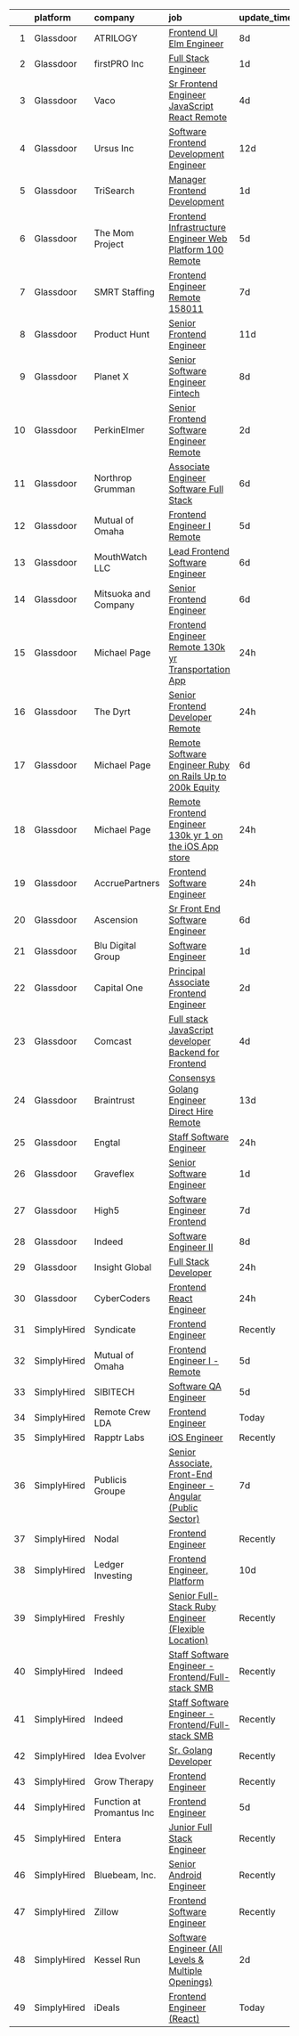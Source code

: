 

|    | platform    | company                   | job                                                                                                                                                                                                                                                                                                                                                                                                                                                                                                                                                                                                                                                                                                                                                                                                                                                                                                                                                                                                                                                                                                                                                                                                                                                                                                                                                                                                                                                                                                                                                                                                                       | update_time   | location                   |
|---:|:------------|:--------------------------|:--------------------------------------------------------------------------------------------------------------------------------------------------------------------------------------------------------------------------------------------------------------------------------------------------------------------------------------------------------------------------------------------------------------------------------------------------------------------------------------------------------------------------------------------------------------------------------------------------------------------------------------------------------------------------------------------------------------------------------------------------------------------------------------------------------------------------------------------------------------------------------------------------------------------------------------------------------------------------------------------------------------------------------------------------------------------------------------------------------------------------------------------------------------------------------------------------------------------------------------------------------------------------------------------------------------------------------------------------------------------------------------------------------------------------------------------------------------------------------------------------------------------------------------------------------------------------------------------------------------------------|:--------------|:---------------------------|
|  1 | Glassdoor   | ATRILOGY                  | [Frontend   UI Elm Engineer](https://www.glassdoor.com/partner/jobListing.htm?pos=122&ao=1110586&s=58&guid=00000181ae41d5de8e1797c7e9a37d0e&src=GD_JOB_AD&t=SR&vt=w&ea=1&cs=1_991c86be&cb=1656485959506&jobListingId=1007951974151&cpc=B076152010A3B66C&jrtk=3-0-1g6n43lg5kf2b801-1g6n43lgijorg800-68a92fa90fcbb848--6NYlbfkN0Coaqwr41TC2LgejnR7Utnytr6GYvK_E0y3WIq7ZdLRae9o-QpJIESlqP3qGLJFeU5dqe6N4gMCbDR-n3pXvhT98Mgxod8UQAAqLWEQreMdixZW2B1RD6nfE-sLKercspbsywCsncoq0A22johr5wHrPfrvYirmkD7Z-IhZUBpg9n0XvkQQuqYKp6cIBLnCcSwBZoZ2tfb6wd_5GBr25F8QVJEQmPFkWU9nNr0d2dxQEyzKB6HzDCNARJk-EhahXlMj4Fc1WQajMqpV4WvuzVQb1Lig3ikFZpdssvoFOI0Qgz0cHDGcLisFaduCbjvYe6JGYgCCjjy-LWMA8J-g-VU0k-7u7EqZvXi3PD5gm81n6O7nx99IO2PP-DtzXVmOKZhCmz5neuZUt5ZyH-m-YzX6o6t5Xn_Igr-1snwJClDEx2-U1q6CzzLIutJ_aJbjs8K7c5Dvpj5GyXZY213Q15Dfdu_5lIte7n8Hxh-Y9kY43NODyVz7PGRG2gI4m4m5fz_J55eTF0ZCMw%3D%3D)                                                                                                                                                                                                                                                                                                                                                                                                                                                                                                                                                                                                                                                                                                                                         | 8d            | Remote                     |
|  2 | Glassdoor   | firstPRO Inc              | [Full Stack Engineer](https://www.glassdoor.com/partner/jobListing.htm?pos=125&ao=1110586&s=58&guid=00000181ae41d5de8e1797c7e9a37d0e&src=GD_JOB_AD&t=SR&vt=w&ea=1&cs=1_c6627261&cb=1656485959506&jobListingId=1007966452669&cpc=AC285F3A3ECA6BB0&jrtk=3-0-1g6n43lg5kf2b801-1g6n43lgijorg800-9216ad7ddc0e350e--6NYlbfkN0CUiNPx3JJMftrniD84mdXKaxJ3iSjJgJAqzFniN-7X5qfIIbgtbL2t4OMTou7BWJepyl2rW3o91YEZ1e4-HJ_8_TXqgCcRl8qYxxai36fIcnKmE-ReLttf7j4GrighEUoq7wutPf0KZid3dT-ES5zNO7axG8VAjNMewXgDWJl48ogmVH3Oie4YKqIfvZMRQPQ9thkCgePRSQ0lG7qfLHzg67NG0f7cjSri0AH7VsWeuVaVYHLzjmZMPZ7KbLa4NXDAJ-mHvPs17R6to95YIVfGJB40dNwUm6PPSBQpTd9cbA4hTAUlJ2Ukue6tHFFR64aXSqIniIXdoqO28iILG8tYSixMkNlnIQAn34Ek3RydDpy76C2aSZzDY27oG3kYq1CCiz1sq42cMw1v3eTBh9gt1szg4zk_k52q2clygSlFY4JIt67F3L8-zONyxcJxTLgcWp6DvFwnVaWASnMjTnEBVI3pdp0M9Mxc7VENBP-RvcmHTQnPhzC1GBClQg63N7A%3D)                                                                                                                                                                                                                                                                                                                                                                                                                                                                                                                                                                                                                                                                                                                                                              | 1d            | Remote                     |
|  3 | Glassdoor   | Vaco                      | [Sr Frontend Engineer  JavaScript React    Remote](https://www.glassdoor.com/partner/jobListing.htm?pos=128&ao=1110586&s=58&guid=00000181ae41d5de8e1797c7e9a37d0e&src=GD_JOB_AD&t=SR&vt=w&ea=1&cs=1_8059b55e&cb=1656485959506&jobListingId=1007962105379&cpc=334ABAF5D42DC775&jrtk=3-0-1g6n43lg5kf2b801-1g6n43lgijorg800-208e73efd29196e3--6NYlbfkN0D_sybMACCpf9B-677oK5j6rPldVB6BlrVvFjO_o-GJZbzuF-qh4PxErFUqfUsv_6urhIfmWsa-6WkAeITFE3SvC59-_XxnuMBs7dHroHBebKolksTcxkK6eQkrWT0BtHndz3wQ7M38MVbHyNH82ozVADe6fDPfEa7HxtgiYbB_0g7G2cSltwOZq7hEcQ_XYgAeqIPMQrkce1RoKT_xp12iRzQr3hiSCiuwdq2EM4EdimBZFnlvLgNtgr30EIVLhFX3VTL7kX8hldhMQyHNYjc1raPyHt_GaxPEMLZhgIMGPQxOVteYY0ISJgCH9ExApGbLeY3yiddTMtR_wFd65w4RzF2rQC0MXZH1urCDhX6YDqaHpGCcjU57dJS0C0w-HxndxjsOwy690x9xWKCiher6gObNP9lvmbr4y23oB8-Q4VCBlVmvt6PdtmZ-Ne1GiXRlfA0FmaIkH4LDfIT704HAUcNMWdbKRwLtDgOCwChCIuGdOLyle4N51bNjJYvSBvNFnCKYSk_A-3ye0DGTS4DqCVj36ANMldsoDeeW-CCPwA%3D%3D)                                                                                                                                                                                                                                                                                                                                                                                                                                                                                                                                                                                                                                                                                   | 4d            | Remote                     |
|  4 | Glassdoor   | Ursus  Inc                | [Software Frontend Development Engineer](https://www.glassdoor.com/partner/jobListing.htm?pos=121&ao=1110586&s=58&guid=00000181ae41d5de8e1797c7e9a37d0e&src=GD_JOB_AD&t=SR&vt=w&ea=1&cs=1_e30ca6dd&cb=1656485959505&jobListingId=1007944943021&cpc=47CFDC01B3F81FAC&jrtk=3-0-1g6n43lg5kf2b801-1g6n43lgijorg800-8d8991a16920fe1d--6NYlbfkN0CT8vBT9H5mqECx2dfLV_FONLPDKpIRssxVwtj05Tmm4rA5I0VNOPdM1oYsK66ov5qsm8ofzWqWD6mg6fXdo7hhHYt9nFT1WegE2-d7qQ2eRxLMcEy3IygldCFdbVCTl0EtFf3t6ea2uPPDT2BtzrVDa_45D8NZ03Zq-LzNbRWrFKBbuxFPDm54tdvVgVDTfTKVVpbmXWP2qD4H6a8l6wak7LddOv7VoP8PCUTD2bLhR_2TGBqHNzqvrttJKiufLdVYPOItH1XasfG3oR-qW_jIvqXfCz4ceazMesZUq0R45xmYyPkj5Hha83iuUYLsGVPWVSgzChLXuhdq6m4TdEsUiZ5OjBaWxKkI6qzmXjoAhkFu82CDseGiRZuPxcu2UV1II_4XFzhxySC5ccQTiLFhkYi8qHxDZAFicJwwXPHyTI7hvTlmhOfcUEmnSfZQFX-HuHVOQwUUmWBZOKADCgyATMvKkn1ODiOQmgHm5V-TRlwAi_3RxaWzt3klDfQyeAo4W-jSdo34KZ6kQzSpwQ59gc_2B5ncRycQ0Y99J9Izythl7GuNuDzR0qoXNEmV9wMBzAT5Uvu5Y76r2G6fd-ajpGvtAIG2KZBWGSfY64T0VAA0slhVCsCtIHGlVJihp2VY8F50Oo32zfAXSzi6tzT1OpIHo42HiLmaVxQBhstgZmi_B9o1zTCVCkLiqqzKus26sBqBg-QO2xI158Sovno-ucGM8g227rrdpFq0YRRj1NRcwxsWwrvbb7UnINRDioqXOjMsWsfyRec1zJ9L36-ph4cU5wFWXDgarS8ONpw7jpIfRzKfrCYP68ts5WvZIHWNNlQq4C7NJ0limzuKFerxqETkFX8AmFw3zWIf6T2--7wkeKIrVOqkaOg2xdadCBlulZtIXFWvOnlvUHjwHPvMl7zLKWYED7SnqkQNEOnB0g8ObwwYcjmtzxClB93xMRfdKp9i92Zq2lvUMoTz6HA91TvYhASekoHst1iPnp_TxuULDBR2VX5y)                                                                                                                                                                                                                         | 12d           | Seattle, WA                |
|  5 | Glassdoor   | TriSearch                 | [Manager  Frontend Development](https://www.glassdoor.com/partner/jobListing.htm?pos=126&ao=1110586&s=58&guid=00000181ae41d5de8e1797c7e9a37d0e&src=GD_JOB_AD&t=SR&vt=w&ea=1&cs=1_449bc378&cb=1656485959506&jobListingId=1007966069366&cpc=3DB599BF2F4828F0&jrtk=3-0-1g6n43lg5kf2b801-1g6n43lgijorg800-aee24ef32bcd46ca--6NYlbfkN0DJ41dufiW9-_d3VmOZHcpuez4e0Bu4X9T9KlT8_BkKDTCpIQbqk84Vut8YIlTyJcPPBG1Hdm23vv171huMeLleaVXbBDarg-HHqWVhErrGhAX-fdcXQpWZ6ijBrzv1OjVxANdFXllUS4V5_6tYkY-Pnmmw6_5wJ7di0QANM7hy5lZ7kS-OeOglHS67ghuPeKw0KuN6bfO8XtpZXLmILkylLLvDQErAnPnxhkbz0Ar_YP9XOMb_8RCWbzLR2YSVHYo3ZG-HUyE_ahN9mOlrgLIboa8mbrq2EnYXnxTWYiEAJ_kJcKYIPXssDZeGBMHSfeSifVjtZFXacAPQAmEZaNSR8AyNFYZCKZdayBI1uXxX6HlX1oTkjv2QA_VZwC54M3ohctjd2Ijjo0lLgp27LILtblV4EQUFLI5n0WD_Od6zg8zUloeu65oT3dIl4LW6358Pl7t53Aqhq9ycYTSX9ifBXkSDK0uYX12Y_TU0VbbpJCrlPFORsLOUEA7GJRDTNtOONSjtjmFtnQ%3D%3D)                                                                                                                                                                                                                                                                                                                                                                                                                                                                                                                                                                                                                                                                                                                                      | 1d            | Boston, MA                 |
|  6 | Glassdoor   | The Mom Project           | [Frontend Infrastructure Engineer  Web Platform  100  Remote ](https://www.glassdoor.com/partner/jobListing.htm?pos=112&ao=1110586&s=58&guid=00000181ae41d5de8e1797c7e9a37d0e&src=GD_JOB_AD&t=SR&vt=w&cs=1_b7bc57f4&cb=1656485959504&jobListingId=1007960551232&cpc=F17331D9BECC482A&jrtk=3-0-1g6n43lg5kf2b801-1g6n43lgijorg800-8b6cd9f3fdcd4673--6NYlbfkN0BDp_epf89aHDQhKpPegNJQ_ldQpEFZQsM9OcONMGxWx6pU56EKHF58QjVdAUvn2gXYKO4z_26SU89mHjci_GDptnJftDDPcxP0KxPscXU_iJibb62k-e_C3qR3RrmGQfpENVf3k1cehNsQ5_FH7xqIjMtBDL8gXo6Q733l_qCP9oQWR6Oy0psELGpZjphkp0fIvYKHfDyQWkn_b0vgHMuWpgWdJ1-EZU32F5K8dSwKPnBua8ZEDQNRCKKcKYUuqPLbnvK_MKG72HbA4k1cGQv59Rve8PwCYEfaKy1jbnryNnrniivCRM1YgrSFvXK4NAxhXKh8uEXzPiCFyGfhyjEMAFRf-pQ45oMrBIHQJCe-5Z6GW3z5V0qxE_F2tdo2wHrntnTWolMGwqFnKpZvemTXhOqM1L39kcPaz2P1S1I4PMssTM30XPQ7jzy2Lie45YrrH7h6J0OUtf2ZTCY8BSK72sRoN_8yFjxZP6-anDkbdEM_8InOpuDe7f33bSleWMrEqhpMRpWgSXy8MJnQuSw4QR6fPceaMoExClLfR0yvsyJVxfPw70i_szuiOumMADMrRMBmomhgkg%3D%3D)                                                                                                                                                                                                                                                                                                                                                                                                                                                                                                                                                                                                                                            | 5d            | Remote                     |
|  7 | Glassdoor   | SMRT Staffing             | [Frontend Engineer  Remote   158011](https://www.glassdoor.com/partner/jobListing.htm?pos=105&ao=1110586&s=58&guid=00000181ae41d5de8e1797c7e9a37d0e&src=GD_JOB_AD&t=SR&vt=w&ea=1&cs=1_e067c6bf&cb=1656485959503&jobListingId=1007955271154&cpc=FD1C1DA32C38CFA7&jrtk=3-0-1g6n43lg5kf2b801-1g6n43lgijorg800-108d833c51046b8a--6NYlbfkN0B1iZffVNwR6yblgx4UGLPVYtj6CoeVi8wBybtNKgrFUOUXRgJbsWR06Qg0ALePDRbHJLWlQmYXsFyQqWuiDwZ6TabC5c7hvZOHYvvPMIc6sgcRC71RL1rFhfXgXleD67TENPdnVQJP9HD3pZdQ2jCyWoQd7YgqMi46X19hqownWDuuwwDXAD4aHevIup5vPgsedNey3qXmRItLvitPbVhcd2Bv71xNWhFmmIbW1yejIoX0YYOtT6MDxQCS8IKFyNpuySgRgJLAljGtjPRsjXTk6OjcOsJrogaD_Abhs273XGCWhkve4c-QsyK-Klpf4MfzJdqFgpCLwASrW3LIaTLj1PxZG299XjNcWbgwEjlNVzkjTn-FczAgy-tJ-HU7l48JDEv4RU-zdrRsCw-ERt_Gz_m_yHSVnnF0QgJxfXPdQsCs4tMYGx1dle80zLCYfTkkuTPcHIP5eZkJNxCTFf0KGBXUcl1sAkeb6uhgqjQ8DAPjOyW-jbdIDnt6RWNoxLob8fgJ9VxpOeu156j954RjAwLysp4WRVUcPkn62fOm5Q%3D%3D)                                                                                                                                                                                                                                                                                                                                                                                                                                                                                                                                                                                                                                                                                                 | 7d            | New York, NY               |
|  8 | Glassdoor   | Product Hunt              | [Senior Frontend Engineer](https://www.glassdoor.com/partner/jobListing.htm?pos=104&ao=1110586&s=58&guid=00000181ae41d5de8e1797c7e9a37d0e&src=GD_JOB_AD&t=SR&vt=w&ea=1&cs=1_8cd1b49a&cb=1656485959503&jobListingId=1007947329605&cpc=F7A2269C793D5877&jrtk=3-0-1g6n43lg5kf2b801-1g6n43lgijorg800-8136aefaea2520ff--6NYlbfkN0A67EbyqQZ2m7633xFuWhEzGHB4JWu7JYf7ZqKJexKnqwkHDCuIAQHC5GSCUEEW_O4W2Fj5X8aAm8BG-tEN4OmxqKzmWsU_zySLMAdMbvosejPWFlvc6JqTjmQ6AZRYm94UsJX27MyE1lsV0TQZ3Wi9la2vWyIEFmqOAhpWC8JfuND9kKn-TRsQEZOJYO1ineP8Td1oHtwZgPcjcXdUw_N03l8Fmu8DJ5g6rbMnwSVQkawwt6YvPpxH2-7d7FhwnAcayTpFi2-JGlSwjBZgoVaQ__vHUlUQpDndbqkTpeofqB28QF3AtzvDGytGROMkm8AJWJJLXHz31H85dRohz7mY1Jt_jRX2WaT6eJfyS3x5AWXfr55hdTsesOwgynyVirZ9xM5qbOqau2C0haF3d2fYD6CaLU0XOXD62ZoIj49o9z3IePYzbS4bv60wZqbe1NI3AXs2KfMPTJ7rDFQcUbmZNkJdIngthsc-fVl8cP_FpcGHSKZULGZevcJt0GI6bTCFDFpyf0R9JQ%3D%3D)                                                                                                                                                                                                                                                                                                                                                                                                                                                                                                                                                                                                                                                                                                                                           | 11d           | Remote                     |
|  9 | Glassdoor   | Planet X                  | [Senior Software Engineer   Fintech](https://www.glassdoor.com/partner/jobListing.htm?pos=117&ao=1110586&s=58&guid=00000181ae41d5de8e1797c7e9a37d0e&src=GD_JOB_AD&t=SR&vt=w&ea=1&cs=1_5de27311&cb=1656485959505&jobListingId=1007951979225&cpc=75B6770C194DCF89&jrtk=3-0-1g6n43lg5kf2b801-1g6n43lgijorg800-1518bd21837a7246--6NYlbfkN0Ao1sXqsfl_eKMvAUCHN22fcucLWVoEbECIQPomdFbHy1gbBDDYDAB62vHm7MOkdRx2hpkgroYsYT9JjLUkt-Kh3PGvQ0O8mOW57KOCdSxn5ZbOQQb9qxuTiEzue2LXpcIN_Eup_c9lYPo1GK61ykiZ2FOQrWCjOgcE78HL11v8JZiFOyk4VZq5nj8N5xoqG692Li5kgUJYT5GJY4leQjKXzVqQ0sG1zSD0epWUMba3TWP-y1IY9Gj00jbTHzATscp6GW8D_nf9RUlj-Vq-LWo3nb9EMSafeAArZny7FnvPb8JacDKSQqCFiCoFYlPpefkCaYKKCYzzdYeCI6MBxM0gWhg2vz9OSOHA1vyd1se9CC5kOjeeO-4PibzWvlsLlcW1JagbjS2t3ou562iwkM38nUG2mn5kNBXfkbV6vOc3W5gGQltQ5-y6Igw-w8gXR8NgimHj3GMy1p-G4Jg50fBAAzQwfTMfkbIurn4of6xODPa-UBFn-TCoMqhzbpL-c4wLNKMXsA4TRQ%3D%3D)                                                                                                                                                                                                                                                                                                                                                                                                                                                                                                                                                                                                                                                                                                                                 | 8d            | Remote                     |
| 10 | Glassdoor   | PerkinElmer               | [Senior Frontend Software Engineer   Remote](https://www.glassdoor.com/partner/jobListing.htm?pos=110&ao=1110586&s=58&guid=00000181ae41d5de8e1797c7e9a37d0e&src=GD_JOB_AD&t=SR&vt=w&cs=1_1a6cea44&cb=1656485959503&jobListingId=1007964728905&cpc=1160948BCBA38B5B&jrtk=3-0-1g6n43lg5kf2b801-1g6n43lgijorg800-72efc227dddb7c32--6NYlbfkN0DBy0pnRDnMyJusyxqL8SoipgPg3SpcIPOke8p4f-rf65JLATO2hz8crNfgcTIudiFIy8zxovv_V9plw7n8oEvQ9YRqHOKAdhHr-Oe1NmuWYUFAbf8_2fLkiOgy-RcEvKDcPwGVhXNJsjxNjMS1Djq6X4CpGNbr-3ey8yuhzHhK_1XGz6YpBRwhtUG3DyQeBxge5YhKkDow4vo01omGUaeuK6L7jZqG8RVC6DRKt_B3N5Ku0g75V03wqphIGrCiGa19ZLDUB3_UjtZ6-domV2CyaPAWUEmEbAyUeHwtEnLBm-C_ggWz7QZ7ZXwEUUTdh-oxubHFaAhOg4L-5kX_WX5Cm8EKWBM6qu5qbs37gU7ATKQq38ijaSemhbQGnq3kzdoWuj8E_OIkSY2s6X22uC1cRUVvX3rDhoDVgOY10KrlZuXqnKuPaqmz)                                                                                                                                                                                                                                                                                                                                                                                                                                                                                                                                                                                                                                                                                                                                                                                                                          | 2d            | Waltham, MA                |
| 11 | Glassdoor   | Northrop Grumman          | [Associate Engineer Software   Full Stack](https://www.glassdoor.com/partner/jobListing.htm?pos=114&ao=1110586&s=58&guid=00000181ae41d5de8e1797c7e9a37d0e&src=GD_JOB_AD&t=SR&vt=w&cs=1_62e18f77&cb=1656485959504&jobListingId=1007957421903&cpc=6BF42D0955AE9A34&jrtk=3-0-1g6n43lg5kf2b801-1g6n43lgijorg800-08a2e71fc5cb292f--6NYlbfkN0DPf8Tf_oakpB62WadId2dzQiWExtALTi0lpCM--zHBL1trAzPQuAwgyDf_-NiZch3VA50T4nDcLEW5vDA-klkmgFpit_DsC0OkXyuB32voUWKB1YEgyKiladwu3kLB-UTt5zvN2t1BrecYfUTZvSAnZ1N84MCOQIDHB4gMbfZ3dxrjfWW7MoI8AnaiWdwpy2Lzh6H_rG38utgUHTQrbB57o7PuZ5_2tg_mMhmWgFD-BzLPyTtdEYDUqrrj2C_7iVOdvgPCeKSlcHhvHcEyFNlOef0duIu7cks3O7kTkh2NvQfaXCmMW3boVrCGhLNgO-s2DVnFCJE9hbZcQjSr-wiKazdK5A8hlh_xUPEANQ2-ewnfz_f6tgLIPCyS75nV2zx4McO1PMuSx8NtGyF8Zit2O15NBQqrddhP0qCCcXFZSTo8AKWvTe4CNhlSvtL-wryJ6QhCenLZUuNOtGAGHC1I27Gf5du2Qd_O2DJWalqMf90nUoUkJKYW05nidA0W1hE8i_vaRmNnL5CkK1VfVlpY6z1RnU1ZmsLN6-X9fmBlNu9jdcm_I3_9CceHG5RnPxOPUdEAsrHzYReuOwFeXxg_zRrH4GDrqpVR0Xys6G27QCTwBNT3KHt8bpp55LszGy6u7s6NLIOm7-inqjL6vdlprMVMa7M_ZBshYqU_vObkckgar_thh3KWesUGqnoAZIb_BWWS1k8cUTQavCGrv16TDAB3shXGDRxujaZ5rP1Ve5mT0IqFWsj0sQGgrwtkVLBkQC53LFRQ8AJTpeM00LmEGgxDZzNxjxiwhlaIgUh50hDl5uYD4QnJpM4zo0d8SJyULNz1cNOlF6NWQFkYYNJKclk88Kb_2ic%3D)                                                                                                                                                                                                                                                                                                                                                                              | 6d            | El Segundo, CA             |
| 12 | Glassdoor   | Mutual of Omaha           | [Frontend Engineer I   Remote](https://www.glassdoor.com/partner/jobListing.htm?pos=103&ao=1110586&s=58&guid=00000181ae41d5de8e1797c7e9a37d0e&src=GD_JOB_AD&t=SR&vt=w&cs=1_4a10e7aa&cb=1656485959502&jobListingId=1007959150612&cpc=1CBFC3E34E2A31FF&jrtk=3-0-1g6n43lg5kf2b801-1g6n43lgijorg800-e716b48e77e107a8--6NYlbfkN0AKY9t8q7VgAheoAs7efbXyhExMUVS6P88HBLabZoQOT6odWudF8K1nswEbB-u_gfhGuqF56yWDTsDBG_Z_IMaQRjIvkLyakpxvAvzaMee0uoI5-l-3iuJrhOAWaSqAlJDXWlGZENoEbVtRqtsgc6PTXvqNSELRq2ui7902kh2muRoFh3EioIczOYbjoOhXrZcQ1Rvh3elLN3MJ-yH4M3ge7Ko_yynvgKjb3LaogrbY5fP6GVkvX-KorvHcLKd3LRh514doxRjzJIMsT3r-dlw0M-E3shXtVxVpMsN6INyjELmTyZcIikXpR9_PgnvC8PXAeozqWxI07CI8yIYgX6GXFA9jan_uVQMrgDtHAQstvLZvHWhFqTJ_IvcWhBEUxym1fIlUDS9Emm-IIqmBUCTnUn2w91yAXP9m2K0VBTZaVtTqa3ANNOMmG1E-aNT_JyZafNJapzg5TY7Wq4Zn-mCks4yeblOcMgr3-tkChzbdm7muXb7fKsc6Rt5NHkPHr4rO3mhORlM7eDOetwVqgskT)                                                                                                                                                                                                                                                                                                                                                                                                                                                                                                                                                                                                                                                                                                                                        | 5d            | Remote                     |
| 13 | Glassdoor   | MouthWatch  LLC           | [Lead Frontend Software Engineer](https://www.glassdoor.com/partner/jobListing.htm?pos=106&ao=1110586&s=58&guid=00000181ae41d5de8e1797c7e9a37d0e&src=GD_JOB_AD&t=SR&vt=w&ea=1&cs=1_9a370907&cb=1656485959503&jobListingId=1007957362059&cpc=3164FDD6030E246B&jrtk=3-0-1g6n43lg5kf2b801-1g6n43lgijorg800-9101270fe208811a--6NYlbfkN0BNcr0NcvR89qCL_pN4cmjP4DjZaOdLg70nSZGs_2WqMRTIcslmlCrFerrwkulit-sf_dEr3xrDN7nfNG5mfuUrVO_tmFegrLB7eCUJDroXvWjlpYPpaA6f5O8CfJ5Ll5sZerWVjGmF_RKv9YtSzp_2pmHGJyhHFwWRolcCCqtGD4ZLgAeFVTHaW9yvN9GJgIIbdNG9PBeZo7bbqLz9p4NkVnoK41wYxiFAfxveWv-doBTQLAj5UV89NgOYvxLaZEQ8BpGP0zCBIp976eaVscd9wZmErNp4MKnaDQvVUVH4WCGVcHUA7liQCVoowB2BSGk4MwCTlSZwqlbkzVLlXUu52MIE2kNAfYA_t2yCEWjhkBft4rgAGPU2hnCk4T42ZblS2JKudNmiaHJ7WtSbYb7qBiCQHh0pMv6AZZkobVVageDIKExJEB3wW0KgSo2A8WkPf5HimIgcOrAoABBRv0dTZIuhWmIZ1sYO_wS6VbWunb3wGCnuvCoGFCVNW245Td84fGcIhASb0hKWXqSyyzSL)                                                                                                                                                                                                                                                                                                                                                                                                                                                                                                                                                                                                                                                                                                                                | 6d            | Remote                     |
| 14 | Glassdoor   | Mitsuoka and Company      | [Senior Frontend Engineer](https://www.glassdoor.com/partner/jobListing.htm?pos=123&ao=1110586&s=58&guid=00000181ae41d5de8e1797c7e9a37d0e&src=GD_JOB_AD&t=SR&vt=w&cs=1_0e8d64a6&cb=1656485959505&jobListingId=1007956049775&cpc=A0637F14311B9419&jrtk=3-0-1g6n43lg5kf2b801-1g6n43lgijorg800-5951bd911df30fd2--6NYlbfkN0BK28JEI1VthlK70bVWwysgGuArqWfH8TZEOmqG6HhFJtCwdUBMAdZTRaeXWZjslVVqzFzSINu9-6m1fZklDxOdgmsOlBL-wuizjN_vd_RMMM3XFA-LGDxl2eujASPLossrpp_uszhDgSNGvMwwntUH1p8RQkDYXnecIPG1DtkY7TrqXCiitnuWpxmXlnoF07VLLZx9Sc93xxBICKlRZLa--aSA7XnKE-dwQDLL147gqCaDwT6dfymQIqObfrTz_aLplFWkWtlPKfbdLUIbqOZnKCEr-3jR896vg34WvSsJkZ7aVgOW27M-x35xC7L0CW6eqBH3bi8O_3qoG_oUq-YLycgwxNbrSRXVSawgTReHBpmYFTheVLdN1e5I2VQK8RJXxNrgrYGK7ppsDosD5E_5iqahTXLwlKgyDXxEOUIyYHGPx0EY1mVng0G06D9Ew93YpfLPYe2Y4nU3gSLLkrMYayN2lGqOi5uKQyd0pg-GaemsjkVu1xaU)                                                                                                                                                                                                                                                                                                                                                                                                                                                                                                                                                                                                                                                                                                                                                                            | 6d            | Dallas, TX                 |
| 15 | Glassdoor   | Michael Page              | [Frontend Engineer   Remote    130k yr   Transportation App](https://www.glassdoor.com/partner/jobListing.htm?pos=116&ao=1110586&s=58&guid=00000181ae41d5de8e1797c7e9a37d0e&src=GD_JOB_AD&t=SR&vt=w&cs=1_dd19b920&cb=1656485959504&jobListingId=1007968284625&cpc=F41FEAB56D215062&jrtk=3-0-1g6n43lg5kf2b801-1g6n43lgijorg800-6249758122c94cf2--6NYlbfkN0BR3ykMnr3Vw97HK5IC0i9Uo32NXohanwqRY-CI8z69bl4xOa6Yve6w6NlWd53uNOdGe3AuXuHqjUk_nPeXu4fzrWt_DEc78RpPS_aOqc6xI36vOzvQPfL1HxUWlMqDcgoxfGQliSCkx_i4PIrEfcMKBGqfpyo1JYlyiJ2F8IeiZJopCFFEkEWI5RNKp6wftmx8fj_DngddryuV8CFdEn9P_gRdZPykzgbrsKE-6CoIZpNt0d1DOIudFIoTzwBsPr6nCOO8PaGHezInabWwWEXSqUVC5QRfiBFx7HrkVu3RLMACMyl8QwMrWIZA3n7TzugX6TvL9rj50_esO8JObZ_hLUK09eqP1xkdHzvJEcU-uY8d0u6vLs1rfXNvBlCgGmG9wP3WYmWxrfOTSH3Qm6E8lGlF6ijBO-gTPRef5Uh2AaEZ-KnQWSBllAbtsYq-mw7uR7QB0vBHHlLDhkrEql5p69LNyrfFgknHnztu9wGcyn_wKsfEh0HjAwd5aXwj1u_ALyiK2Fp3EvoJ8WCRdMLbgKu5wyiiGytTh01AdnP_XkBWFBlr0mgzZ7i9HYfquN2LS1txofBLsoEtFuCEhAt1iuK1uPJywe1jfpl3Ecy0g-pzvEM9yu9ff2UQM0lw-jjbR0xWIdQ_bYkZ66ZyOUR-40ryMhv2PlQdOO0gHxhgDnbZg809mF4ARiVtWZUNn0LqOLOl8ol9FaxN-3NxxbO6IdrP3mXlj23kbOmqN61RYltRy4IhDVBqGDoPqHD3UndICw6wk8NyohjDPhS28mNKfrOwZG1urhdj1-fvQlU4SXsnJiT1tWKVNp8sHj2PsC5PBziDhOcazrIkfbRHOXK7iYH9BhIcjihf2S6s3AUNVpyKkXo3QzmsiORPzqju9qz7KUJbJdJd5P56fCWIF-vapQGAQmWIwLxyIo-4YRiy0wLvFanG_JM0KhJ3e3DqfpfUGlZ7AowD4urX1kew6VPlkWF-uc52ufNW6_Wne0l4BIxsIyiUkbYc_eydW0kz6FNmyQBQXl8TMX_iwwcl9iB5-lyCh5RMSR9eAF7dQd7F7WE-AFFobckbk0SMnp6lOiTGsPJa9wI7oQ%3D%3D)                                                                                                              | 24h           | New York, NY               |
| 16 | Glassdoor   | The Dyrt                  | [Senior Frontend Developer  Remote ](https://www.glassdoor.com/partner/jobListing.htm?pos=107&ao=1110586&s=58&guid=00000181ae41d5de8e1797c7e9a37d0e&src=GD_JOB_AD&t=SR&vt=w&cs=1_7adbbd95&cb=1656485959503&jobListingId=1007969608293&cpc=280AB1FAEDD8D536&jrtk=3-0-1g6n43lg5kf2b801-1g6n43lgijorg800-a4ac072968c54714--6NYlbfkN0AFaGKiZr_kAHuZ3OrJZNHsT_4fdn-2K5hALt0VUNIML-p2-zq8gOZCfkX0Qz9EZdKZ2S6t1cH4bXOQMzjrwtJfwXKqHF9FNPx129k3-Nf-kHOeY8Dfrpw0UjKWfkWKP4ebHmT7cElbK6Hh-T7_XF1zHQ9SwOOUH09QHAahhz9dYnA1K6_9wyrhe27yfUubOFvmUAMXtvPG6F0bZJsAn5FzG2AURnPGffvBALHz_MapY5jX7I36-OhIKR1HPOp9TjOxvUsJXG-58XJ-tre35hI51koaSWNzR1b5je6-wko3W8DwGiVzn1nZ85P4uUkHjc43YSThkngvlhtWtAm-cXKY5nKFPlEnElj0-lIAWnxtatjc4-enZi7svER4PXSayqd3qErWXWzz77QKhtEbeuRNjHHii5zZyvi_DHBx3rqk0E-aDJ_RI3-JRsAjtZMv757WON-q7gAZ_Ax3SocnyT5Wd5OMSqSV_SFY9NoUg7gerrENR8IJNVsvNGDoYdKSIZAjREsSmlM7ZkGg0ESlHp2EgFwY6bHbgNQ%3D)                                                                                                                                                                                                                                                                                                                                                                                                                                                                                                                                                                                                                                                                                                                    | 24h           | Remote                     |
| 17 | Glassdoor   | Michael Page              | [Remote Software Engineer   Ruby on Rails   Up to  200k   Equity](https://www.glassdoor.com/partner/jobListing.htm?pos=130&ao=1110586&s=58&guid=00000181ae41d5de8e1797c7e9a37d0e&src=GD_JOB_AD&t=SR&vt=w&cs=1_9f0b0aeb&cb=1656485959506&jobListingId=1007956256446&cpc=F41FEAB56D215062&jrtk=3-0-1g6n43lg5kf2b801-1g6n43lgijorg800-77ec68ba2e860b3b--6NYlbfkN0BR3ykMnr3Vw97HK5IC0i9Uo32NXohanwqRY-CI8z69bl4xOa6Yve6w6NlWd53uNOdGRG_qSnOdiHdIerAIZ8lsS1LNPglFu6SHBrsNptQ06UU1-jluufoSCYto1qrkbfi-V8Yuz-5X-Xjnf19d0VR9AZmi_8rStIfBq_Q_MZMDGv6b9fhLlyqb93UDnUwl65GJRPmzn0862TrSWm-AVqZkS68sJq31LUVui7WDAiW8z7LVUuMJszNdjxzv1k9xNP3wE_PGKgqtHXPRC69bQMTAKCzv8YakkMwPkpPY6rq23C8xwYFj1yljRR_PuBrKTforpL2VqKeH5lr6LqfcikXrqSBC_0mnMFI2Fg-b-sdvz2FvZUo3-FTGSrvrBQtQQP6lEC4IcUK4m8hCrMMQYbJYefVCHAIBPDkm0IjY6C5sORCqDYxwovzTKWN6PApF2IQAOVsCV3q0wX7M9QxsbMU1QtX06VP3XuSxKTSm08sH_NPwD9bqq9u0sRCqIcORBA40dqVQ704qj1XzDKnJGzaUxTCB-eJX-JvX9YuoHeXzs2ZeOx-KkiZhF5JV3i3uhclqohuj7luVauqnnMtDsGrAyDqGo2DocseFioDk7BJzrNzwk0fwtnPVjXxbdUw6CJNxcYmKz3xWIwk2X4SA_ki1-Ygzz007f1wGOcSkkef7j2NmMwOqR-olsi7Mz7CDqVkTjNxlgYA7SuyeFBPJ0PQl2KkI_Yd5FNHzH2ZHRkvI3f2Iq6gokGlQ5ghqp72ClE8s5r2U_rLgz3N78c0Ift_tsaOhuJUqkYdPxHVx02dVCbEAnUw8PXqtd6tCCSCsY0vzJ4Vr5C60hn2PoH_YaNAf866PFSPsYDPO7M5f5o_PIzt0pCeTe9giRLa9XV1qP6eFve08MRgZXx_AdWe1HpgKSCBLMaNXPwi7GNt-vK9qbnDJP12LYMDGT4eelVIMuAto6-Gcxt24GkF7BAJZJbUjx63_3Ci6wD3bHcReeS6h5znrRvbKTA3NziihdSeGMgEBtBh6-muG-uj1zVVBHyJG7MFq8-AUblw%3D)                                                                                                                                                       | 6d            | Miami, FL                  |
| 18 | Glassdoor   | Michael Page              | [Remote Frontend Engineer    130k yr    1 on the iOS App store](https://www.glassdoor.com/partner/jobListing.htm?pos=124&ao=1110586&s=58&guid=00000181ae41d5de8e1797c7e9a37d0e&src=GD_JOB_AD&t=SR&vt=w&ea=1&cs=1_632125ff&cb=1656485959506&jobListingId=1007969015312&cpc=1CBFC3E34E2A31FF&jrtk=3-0-1g6n43lg5kf2b801-1g6n43lgijorg800-7bd48b6494844bbc--6NYlbfkN0BR3ykMnr3Vw97HK5IC0i9Uo32NXohanwqRY-CI8z69bl4xOa6Yve6w4x8Rf9t5B-XQ58oC5X68Xeuabumhtw4rMCy7tCWMHI3jWYTPSFLaEgNp5ZVoVIWl3PlPQoER2MKL3F_LWKSSYoNQYmujHxJfU40hY5hNNpQYVEu2kLj2bnSM7q8_Gir7xnR1PPQ9YK-u1qF1Yi_1s34kk-dX23da8Izeq_mq-t2NNo5_T68g8iCB75avKucMEkjJ0FaUMaoOy2qq5oXRQh3uZNfqJ20Gqhj2zarZuhZO4H6BzQ0Ocrq8LsW_K-BhtHYcuG9Ul3cPpbRRKvmgr5Fp93lBR7Ivw7-SnkdsA526dCz2gzCI-oKU9fIJM1PGl3WNk0PvXHSltaNQWBDw76TMGcW91RR6CRrf2UKbtv1eChJOl3m1Ajpo_qcIazNw_jI5VtfB5YYdYcDLrmED6KCE665uvs3gJAH31qI2EGL5wpLL_qn0y3WkWctW_y_Fhfq4ID1H80_413QVwv9-Rs03Gvn5HwhEQztIRX-ClQODrITQtLgjHue8SHzDxzwYHuzsouxZUGyH87jKF1v3Bf5kErr829kOI3mhAW57ICkS_KIHn4UoAJp9mqWMxK-f7YQe_sjWxsbTha2QBX1Jw2Bqr56OaJsoam9cEpTSqiVliSq8b2_MZDOwQyGOLoqNT7PG6DLSRjz0Ee01oLRhpL6aRDHKMZp_ZO2maxJFCi7KbtfWE69_vlQk8cw-qqOhE6IyVD_2aUSrkFe7sDm7F-0_mXJjyC-gbGsCwglIjDUp4XzZcBwZv7DNiWK9cqo5YSdptdh2ZJBqTSwGo_Yh7tAzDkwbVdpqhyolwYFTw8Xhf9emxQN5cfxi_g6anycWz0h2vS6PWVe2tchl_L9Aw1cZNGdQCDTGrXXEYhWkIDfLzqcl3ELRWOskIOujessEUDoZK9DCq99-ytMzW-zSnVYqIBpIHBi0K_IsDJH1-TGzgFRiYtlt3tWtqmNZhcJt4Lj-p2AJONxLkEQiYk7Pe7C9qBzIkBMUFAtilQvftwS75Jo-lkA9fNCkYbzagbR1)                                                                                                                                  | 24h           | Boston, MA                 |
| 19 | Glassdoor   | AccruePartners            | [Frontend Software Engineer](https://www.glassdoor.com/partner/jobListing.htm?pos=119&ao=1110586&s=58&guid=00000181ae41d5de8e1797c7e9a37d0e&src=GD_JOB_AD&t=SR&vt=w&cs=1_b28fb2b4&cb=1656485959505&jobListingId=1007969074446&cpc=F17331D9BECC482A&jrtk=3-0-1g6n43lg5kf2b801-1g6n43lgijorg800-bb61eca2895e5452--6NYlbfkN0Cmq1pj5Dwku4j-j-jMxiR3p8DjIx5wPgrGZP7N5_dynGcPrp9S6jFT9rQaxa2Xft5yG6gDVLmZiTScz0wX231cL4fis9QSiot2x11YE6ujo1AYUDquYy_2rPeedAlhbPU5zkh8JIjC5HqOoC5RsIZXG8MLTiwt4ycZPga5yWtH2R5MHYLk7x0WpRMOjvagwSNSnS177mxLQ8zP4FRKBWMxC-Rq-t2piGZombXBF8IPxl5JtiCjyRKjfNmp7V9YY2y1U0zsYRXlpiXwdm8dCuNaI1mvPHk--cMHnDx5-mIfTIhjZcLEE_BuN8j9yn_KozOtCGLE6fNTrR9cH5O2cJjp07_MFN5bzkOAcao4gfNYiowBSrQ67MRkJ3gnIrXvg7q_2O1c8ZFBqZotFl01655ql4KbzsmFiz3Thghztjp5Z6BtavGHtsW7ldjfvjtpJsRDDAz_tgdmubHla985MCo6Lo_Xc_vs1j7RBI6kl8yMeuoW52PsrVCMWhP56RCTuJoQVgrwr1Nh3zMSO5R9ZB0C0jmn4ha7XmI%3D)                                                                                                                                                                                                                                                                                                                                                                                                                                                                                                                                                                                                                                                                                                                            | 24h           | Charlotte, NC              |
| 20 | Glassdoor   | Ascension                 | [Sr  Front End Software Engineer](https://www.glassdoor.com/partner/jobListing.htm?pos=113&ao=1110586&s=58&guid=00000181ae41d5de8e1797c7e9a37d0e&src=GD_JOB_AD&t=SR&vt=w&ea=1&cs=1_e5cc7c00&cb=1656485959504&jobListingId=1007957135398&cpc=9DC6E4D8324653EE&jrtk=3-0-1g6n43lg5kf2b801-1g6n43lgijorg800-4c37f6ca782a68dd--6NYlbfkN0ARhLXKAcc2U3LKxQAICBotOuThNeY4zJGOhXnKUpr0l6WXtlsdtK2XlmfvYP6ZOvYJw2IAakx3PNe6sA1gg561cH7sFwY7pwxsy_hVfSLqXKF8cyAR9e3mgsMXxY9SE_ofFvAY1aD8Cn5pWxf_EaaDnHubz77EEnQm_iD4ALTfPAU-p5G9hZDe-cg6TJpZDny3EaoLXBVEyH5-aH-mpRT_uuhJxF8nI2Imqi_aDBaX47oBKuWP_OxWRLzvDxQqcQFDvCkiP6Ovjsd620JOqSieoeLiqZd7R8hU3X03VsOZ4cwcIe_S-G50PEKPhp5pC6l1SCZVi2YYXVuPsD9n3VEQ9aMBLVs8S2rPtfHWapUn-CvFvyMy7tAJmd-bo9dHW5cwfyjQMbKtoovBrRoktbOXHqBRx-jpKnK1OvU-PL3PVpPNq5E3GICbkDibHIk3RXLJZv0lAv9ztnSIPXCGorDT_Yq9VGK9P5VBVbbG632kaUx-zvoAfeDafvW85iMPL-uKli7UOB1Jug%3D%3D)                                                                                                                                                                                                                                                                                                                                                                                                                                                                                                                                                                                                                                                                                                                                    | 6d            | Remote                     |
| 21 | Glassdoor   | Blu Digital Group         | [Software Engineer](https://www.glassdoor.com/partner/jobListing.htm?pos=101&ao=1110586&s=58&guid=00000181ae41d5de8e1797c7e9a37d0e&src=GD_JOB_AD&t=SR&vt=w&ea=1&cs=1_e5fbabda&cb=1656485959502&jobListingId=1007966672663&cpc=26740BCDE5E48596&jrtk=3-0-1g6n43lg5kf2b801-1g6n43lgijorg800-0441ee70eddaf6b0--6NYlbfkN0BoVCPGDEpKZ6e0xssrpwCgz_QHbZnrrT6El_ZPbVTkziL-BsRRy4hnV2zkiBLSzIO8wdMXh9lP4UVshDL1ggXzzWt8pXw1fYQ5gI2Z39bdlnCVXS-Ijbj_ugPRVWQ-dBwDG1SCs1E2vcqRVjjFJBcevcE5sep-xbhJdI-eBVSM5JlSj8nRYDX7FrN8g7cCeui9gC1dHLDvZFBcQSVMIbvXUxu0MR7yg3NCnDt7XIrfCiQCx9BKuDSEiEJF_mYwdzSCHW-HrqpRzEIRTyjAqVohyTV2D2wZ_jN6HzZUcZ2HX0rXOPYyGervaPC02yrcVRApzGVSRo9Dvf-Q63_A6a_kOm5t9HU8GfE16RPhy7FbcRocdVWUWnd2eifDdZqKq6Xotx3O_jADyKy8lFhLQhzP4mfDJRhJF3jfDEf96ttlUO3NLg1J5dW_9sO1RPrfAnWHwCAc82pSppQOnTZLWTL-ptVFUKMQcrFWSF3ocmV3LWGaSsOUl7KWpxHGWCBn1Qg%3D)                                                                                                                                                                                                                                                                                                                                                                                                                                                                                                                                                                                                                                                                                                                                                                | 1d            | Remote                     |
| 22 | Glassdoor   | Capital One               | [Principal Associate  Frontend Engineer](https://www.glassdoor.com/partner/jobListing.htm?pos=115&ao=1110586&s=58&guid=00000181ae41d5de8e1797c7e9a37d0e&src=GD_JOB_AD&t=SR&vt=w&cs=1_d8a8b3d8&cb=1656485959504&jobListingId=1007964792316&cpc=C891152315FA1AD8&jrtk=3-0-1g6n43lg5kf2b801-1g6n43lgijorg800-3f3cf49141bab22a--6NYlbfkN0C3j_zLGvpMLCdiZ0WC46XqVTA1VMZzOzKXPhAXwYlrNb9EbKZEg8x0tL4Jn_n-27XQB1ET837o_C5wHxHGKHIYYhczXE0BOqqdhZ-tD867WyzLTx3lduEQCG2HcjV6iS-ve0LnXi9wguurgGXlFwIsgnMp81_LQGdSGBqYGKEV-qk6tJ4b3uN8SWXlyRld-FK5nsAGx1hZ_W9zVe3O_kp9vcUiQ_e1AuKK8aaisvfAVUKYeuol8MFJnPfAzO7LlbwzRV2nFaj5wnK6LZsWeB2aVuJYHZ9paFxkZIF2DGhRoK1XMBDWAlOrQwxfGw6zvHG2Sq9_YJduBuNpQRkB3-6gF3qXfoICQYkstMYFnzhZqp2ai8WLrRzSLbCZ_60R-7Lf9ybBGQK9b8D3v1vwf4fg-Az-RFjJRKplrpGZv92B5VuO6o10hQz0)                                                                                                                                                                                                                                                                                                                                                                                                                                                                                                                                                                                                                                                                                                                                                                                                                              | 2d            | Plano, TX                  |
| 23 | Glassdoor   | Comcast                   | [Full stack JavaScript developer  Backend for Frontend](https://www.glassdoor.com/partner/jobListing.htm?pos=102&ao=1110586&s=58&guid=00000181ae41d5de8e1797c7e9a37d0e&src=GD_JOB_AD&t=SR&vt=w&cs=1_77023068&cb=1656485959502&jobListingId=1007962513891&cpc=F4333377EDC1BC7E&jrtk=3-0-1g6n43lg5kf2b801-1g6n43lgijorg800-7c172bbc971df9d0--6NYlbfkN0Cj-KmZPsf9w80C8b1WzNVrlanjD2SXJjxuCbUWHsXPZlTAgGmdtIUzoKTi6fK6WvaUf39ekFPA7a9BaEkmMaE0FhrvH-SezrB2yTfolnkLmwX30Ck6IDElmp8P_gB8OSeDh_3ogdgdeDdLnB2-riWHtHZ933HasnbmzRrt3VZu2Yh-oZ4J74gmNWYY-AnDdGdrkHsWhoxMhZ17tUAugu2mUTjclaF4BA1I42IMLLGKh8LVRQmsrPoVNTagKzHdjQSGFrVSKYpC3Bs24ThY1ZCvZJbqz55D33DcQEkADnpO8deWzrN-7L5fLNSZN60iDDY6Hzq6oKVQ6obHu47j-It-4F4IFaFQ_pZ5s1ZYXfYoweFWkgtnJ7YO-4C2QYYrMcRaDn6pGqXODFORQJN3UuixYpNl3zWxS6hsOwdW_Rl42T_f1IKvdShMSPhvlkrLfuhqZ14eFuqz5NDnqVhhcpDFGB_GUJMzCyAw1UFwYTmAYsq6DscPJTvdVnbgn9Go25pBE56ZsrUrbzZmSr2DNfiYr3C8veHmNq0-v8SAiZP0lziKjrbM9MewuGqoYJZEfwiFLVE8ER5U9w6zqDQgoSmxwKR0w_ap2kR1_vvCTOqwG3gpuJ_9uslkv9mGXdHwYXsbR2iQrKWncKGPFrX1if-mkwBpYnPl1tbtPl4uYwkZt_9LIKWeSlJRTij-NnS8-6E3WeOSwJLzm9tZPF8N674eSIvcLQgX1PShQsIA7SVmEbPyzcqTMDAV_5i_E51tcsu-gUON72RcZ-BL_DPL_5KSmLYx417LpWJOSExv2PLlIN7ZKa41pvqi3Nbj0IlIkkDisivId-w0IUawcGIZWtFPksyBJO_NqmMo8oaGcRtmL6lWYrzMLCzezol9gUkXE3cwucOqvkIA1GXnnUMC7moctjKEKNvVG9VmQMhOGjTzd0CXzSL11PVYLRRRRIhoS9sgNQpc4jTrrIVS7Ef9EIG14HZBO1GGoPzvZqvAsF1JJBEX1mytjKvo20LRJgIMjh-K66i7dDvi2AiF4ZcZO1ZNxhYKDz3L6nYYTkCMi2YTbyifR0hBBl-k3at1UjjLU421P7MNQCwBzhMBWom7aQxVkfDaRvWSe6mVPXLfG5dEtCked9j8taz_qGzNaFOKUEzb4xyybXYOo9XR1ccexZbv0SF67ILayXzA1KndVD8JjQFnczayO6fzBm6ahnTjWoY%3D) | 4d            | Philadelphia, PA           |
| 24 | Glassdoor   | Braintrust                | [Consensys   Golang Engineer   Direct Hire  Remote ](https://www.glassdoor.com/partner/jobListing.htm?pos=118&ao=1110586&s=58&guid=00000181ae41d5de8e1797c7e9a37d0e&src=GD_JOB_AD&t=SR&vt=w&ea=1&cs=1_356bd8c1&cb=1656485959505&jobListingId=1007942512176&cpc=F41FEAB56D215062&jrtk=3-0-1g6n43lg5kf2b801-1g6n43lgijorg800-92189562005a923a--6NYlbfkN0AL3dVr72y2kzw2kaN2Ho5i09lACUMjYeOySpm2U6Kfan0Q5GkZVGCHxlsApy2F537rdzbjcUVDBqJUIuxgbTKHXVn8CnICcxfrRbYkTiAHgtwB5ujmbmi_JLrBlb2QuWYLyOTMduTNFHUgazM4wIVLXuj1weXKLUtasLKRq03snJ8_ZuvRvt3775CYAwEjCbTSmISEoTiJOZ-PcyRGiwwNP2BEz5rwamEnNzdqVua7vtLkSRkTbLQIaAAkOV2gZut21bbFka7z0zzGKxerJSn_p9Oa9vziyLJLe0DqMcIwAa7nF2L4usxZpJ2PQibW0evG_cvl2Yz8UrHwzXtPZEiEd6C51v1wW36jkowhQJ6pxVILv6gkmm2mIFsae31X7sDtVzYEN05uBgXIxsc6VNhbTVqS1eBGFU3_FaMEfIn_xZ47K-WU7lPOjGVxuLC0LETrFQAXGOZMc54lEOY0laN76PICP3TuyM-ZHJqol0h3q-meps7RUQaoIaWgW-jszLYLejPR52b_mfDaPtTvszK7ua9lTL63iqPhAItuAtulf7PScHJD33Id_-2mWdtQfnSmetjCfBAMNEXvSzfpk5yM5A5ry7_AXCyO3M6UxhQVWeUg6kFtF4SW60JoWMqy4GD-qJL5PWVrjsLHfwsk5uxdsWDgUPFP6UpAT8GldENMtwPQ8t2WK73nV6e7uO0CiaV1rez2gIsrE0FPNETaB0cjZsXd1f40CisP4QRehClvlGysakFzZje2)                                                                                                                                                                                                                                                                                                                                                                                                                                                                             | 13d           | San Francisco, CA          |
| 25 | Glassdoor   | Engtal                    | [Staff Software Engineer](https://www.glassdoor.com/partner/jobListing.htm?pos=129&ao=1110586&s=58&guid=00000181ae41d5de8e1797c7e9a37d0e&src=GD_JOB_AD&t=SR&vt=w&ea=1&cs=1_d7743fff&cb=1656485959507&jobListingId=1007968603202&cpc=F41FEAB56D215062&jrtk=3-0-1g6n43lg5kf2b801-1g6n43lgijorg800-78bb3cb7ae93dad4--6NYlbfkN0B7Z8t6fEMDh_BTkcJVPNJicKvZQEBTy5HSwyHa20ewqmyfWNXjNsfvmtdqiCQm-ExNDy9LkSNAqBoV9qevfdreV5Rwwf3qDt2d9KLF2Rb4WfEJ8UTfI9F8k-oaYoeYxoLM8HIUsWRZuxhjf1-WIdtHp6_bC_0EOajTq4S-JLMnVjEacByxFzstHA65sZIjW07BZ5lNpl-Rejgw6a6vv7_4BvLnMwGny8lbraWMecwgiFcf1VxoNOSwUXGxJKUHm5oFe1MMF4Zdo4dL-viFNQRqJBFZp1_HZ6BEasAxNP41_dGX15awSmmlQJbgQK_JJMYZb7oXylfFyVVbJu7LOIkH75gGSHy2X8xPwUevR3hPrt2-xmFPQaGZVGrwGalDqdsGJL5XKB8PvZm_honIx6NowAyBqv0dV67lmJeHixZPPggcf5tP7PA2iAMLwlF4Ahp5O5wQhpMnBZ91Edm623SblBaLcV8J6RVStDYwIIPxAX5apVNrqpPCLckrponih5cKg3tyh4KBHg%3D%3D)                                                                                                                                                                                                                                                                                                                                                                                                                                                                                                                                                                                                                                                                                                                                            | 24h           | Remote                     |
| 26 | Glassdoor   | Graveflex                 | [Senior Software Engineer](https://www.glassdoor.com/partner/jobListing.htm?pos=111&ao=1110586&s=58&guid=00000181ae41d5de8e1797c7e9a37d0e&src=GD_JOB_AD&t=SR&vt=w&ea=1&cs=1_2001a48b&cb=1656485959504&jobListingId=1007966685583&cpc=853DEF62E69EE75B&jrtk=3-0-1g6n43lg5kf2b801-1g6n43lgijorg800-049b973d2a7c75df--6NYlbfkN0CtwOkgDuej6vPfWODMxjOIyNEohQmdYMppGq8y8dOpBoPWn88MwK-mtIzeputvapeJue_4sEGaEQv-iSsllK8OUzxDbeH_dK_FObxUzFDvMxaU0tH7sC7rPfna3McsUi9iARNet2prrqEK3zi5sKf6GxjNn0zOIwWnoCyppngQ64fb_DWUlgBffjxCLZ5LerxUCwuZlhLzqLawqWORZl4oBOipWkoKJ0XxCEZAni7lqsoQ6hNuruI-i4vQBiW3_atckqmbOAY4tqFH8xz4f9w7ZqxGGA5OuPOtxzV8o64-TPWJpUbAkgx6yXx-ndT1r6hOhROGcMQB0Ewb2WSW_Hq4e0YT5qWYAMSoYcqTN5JiGzfHY8oNn_-eEInhOflkMQMsCVJo7jF1M32Mr7MgW8adJVKzX__Aj26e7FqIl6lPCUlP3Jc_Z2NkobohZNO8zUH9zwydSc2fAkGztAFoRjecBTzP4tG1OAVXt57iRNmvtid0lHzPAG0IJeU0UclqdEcc9uqu48t4tQ%3D%3D)                                                                                                                                                                                                                                                                                                                                                                                                                                                                                                                                                                                                                                                                                                                                           | 1d            | Remote                     |
| 27 | Glassdoor   | High5                     | [Software Engineer   Frontend](https://www.glassdoor.com/partner/jobListing.htm?pos=109&ao=1110586&s=58&guid=00000181ae41d5de8e1797c7e9a37d0e&src=GD_JOB_AD&t=SR&vt=w&ea=1&cs=1_a0dcbc8a&cb=1656485959503&jobListingId=1007954938585&cpc=444700D72F2ECBCE&jrtk=3-0-1g6n43lg5kf2b801-1g6n43lgijorg800-4e8778a0409ab22f--6NYlbfkN0AV8vU3o9nlw7wqa180ZkP3oAg17VLIhkP1SPyaIh_MQVSfWHQ_D-a5zztdBH5vi5yvh9hrEzT-ZtrCDNi36PtYRv4i1BMeAIIGnS0FkovZF1zJHvuoIeu8aXdn5ASyHEbiF_oh8HEkJEuOfXWUHX0loHRXduep25O_CWq0UcC_ht-nEBIYHWV8yP2LmJ_W94a7UezMiSIxcvkSz8H1DohU-u2fnjAcQgLb7znLpWo9iPNskqfhzqLI1N47BTUndocdPKefgyhbSE4ZtuyRXCURSPthv9VdFtMeJ_EueOdA-L8vU_w6HJ6ouNKeM6ZfCmOoJtQdAZRBjVsICp8yyNMcbcwRK1gXXa_1iEZtXebqkxSo9as_PrE_0rgziZrjl089hWAdfJ9AuvVz-QI813DwmvLJ3QDywXy_vLNpjE65ErKZr-nKPHtOi7TElhZ2xlLYsm-nxbsR9wVpdEwkYEXF6VA7OddUd69T1ngStJNrIL7vVZfFtkyqRR4kRMK89ZLIfUIByZnyZbw5W0SHr20O)                                                                                                                                                                                                                                                                                                                                                                                                                                                                                                                                                                                                                                                                                                                                   | 7d            | Remote                     |
| 28 | Glassdoor   | Indeed                    | [Software Engineer II](https://www.glassdoor.com/partner/jobListing.htm?pos=108&ao=1110586&s=58&guid=00000181ae41d5de8e1797c7e9a37d0e&src=GD_JOB_AD&t=SR&vt=w&cs=1_aeabdad3&cb=1656485959503&jobListingId=1007952159426&cpc=AF770993EC679D41&jrtk=3-0-1g6n43lg5kf2b801-1g6n43lgijorg800-30b9dd51c3c34fde--6NYlbfkN0CiRNM7CVr8YueLFKlzwbFWI0o7IjV438l4sVrvKZ0flpURU_mqoI8E88RAJZx1_nRGUukJZdd52Pi6HGEVkLAQGtjlp77-3ayCrbjm2qanuDFdduWUiKcqX8FpU15AyWmp3bhbj-AXV-D4nYeZDv2YrrqH-e5AuUA-MlH2PlFBr7IeXsAzng_pi4NLT355rERtUxGM3zampcUval7J-dnOJSXing1iVI5J3qb2Gd8kpnzn_MI2BmfXsY0YIzrmFYI2f_Z0Qnau0dfc6xhaJFCHC7-_fCgomXv0KTrBfbh5cZqbfLoWNMhmCQXnFzAWgNnrnpSGHyAAE2TMxhYsLWDMkm3OuDz1PI95IpF3hEZsAelMeU6gzhP4Mw_SHWZ6KVmgGVyFoG_6iWS6m1Fy1WNft8fpmyYikJun5RETTqQmznEkjXOAIZoUtbZxqai3PUSAaK_K_-a5ayASgl41jeI6As9ab5nQ1-qQIr1qwRcGBkyDSC58PSRWY1EzjFT6q-ZS7rEtRxg6xw%3D%3D)                                                                                                                                                                                                                                                                                                                                                                                                                                                                                                                                                                                                                                                                                                                                                    | 8d            | Alabama                    |
| 29 | Glassdoor   | Insight Global            | [Full Stack Developer](https://www.glassdoor.com/partner/jobListing.htm?pos=127&ao=1110586&s=58&guid=00000181ae41d5de8e1797c7e9a37d0e&src=GD_JOB_AD&t=SR&vt=w&ea=1&cs=1_257dafba&cb=1656485959506&jobListingId=1007968529838&cpc=AC285F3A3ECA6BB0&jrtk=3-0-1g6n43lg5kf2b801-1g6n43lgijorg800-03703650b6b29c78--6NYlbfkN0BKkHZu3wF05EeDimN_p6sYpKCMArvwa95YdH7UpkaBCobj99dZAfyu9JevU964-bL_dWeiF4p1aare710mAGAqAHvFu24P5Lm-_gaGV7ZRZAoQD_4_oypprYCy0Y0Rh_KiP2tUAHdhOds6lanIYLqVZorq5oJGFk0ovF7ypF0QGCjOcpUP-OP60G9IIWjcohOJjxXwtVkXf98Ae7c76e2s7z-5vTW1fvDkKDKZ5CZ2p8C5O-ZKTwXQDez9Y92Vt-FST0W98vDg5A_npJgadKQjx7fNJyKogzsCzlSK5PJ5vaTz5F85quvR769_DPOI8XIx8hD6sG_RQl2OP92C_RBJu8m6oEcjyN-pe-r11Ee70xc9OyhpDV29PmWykjQF_kit25JcuPeewEdn0iEDKLRQkw9ZOCMyzj1WJAAqSFH7ZdXoOOu1vITG-34PP_R5lFD0BeCErrJ1b2hGFLjiaDody_LwF23gMBY3lR-3aAEKNHAIIhUgZ3j02yRNEcaJV6b_ygtInI-O0g%3D%3D)                                                                                                                                                                                                                                                                                                                                                                                                                                                                                                                                                                                                                                                                                                                                               | 24h           | Remote                     |
| 30 | Glassdoor   | CyberCoders               | [Frontend React Engineer](https://www.glassdoor.com/partner/jobListing.htm?pos=120&ao=1110586&s=58&guid=00000181ae41d5de8e1797c7e9a37d0e&src=GD_JOB_AD&t=SR&vt=w&ea=1&cs=1_1985dcbb&cb=1656485959505&jobListingId=1007969018450&cpc=654405A9B1E0A9F5&jrtk=3-0-1g6n43lg5kf2b801-1g6n43lgijorg800-64b4ebc1595e463d--6NYlbfkN0CpFJQzrgRR8WqXWK1qKKEqALWJw739KlKqr2H-MSI4eoBlI4EFrmor2FYZMP3muM1Mcqu8sVXnn2z2itOTTLqpjaAGscMI86DsR9ZzDFlO2Yyr92OToxL-1ypYZUbx63YkLIxTALOmP3GhcbaUdPeuUieGy1FF9miTp434IPrsnKN5UddTk9WH9GJ4NgonembXr8SuoT9yQb8jMtXCqD7we3JJ-dXuNd0_eLb_eeCBJY0iv2hPPeY590tSQGWeC7aiwkaZOXEkBfWEammLUE1xTBHkUtk3zo4yWAy00rssuMYQsPK7rjubcD99Kg0EP0FvswL_-Mdv9LftOYD1SqxCUBnwDi65hVjI5PUxdIwGx78ljKnpNAhAWumDSQgze2F_NIb6bMqzHNEYYeMPGXF_RRnPMdGvBbJh9BukkUsC3CWZI-91gvGhzZouMHfu842GJgv9GkcvGqT7FxnusTP1roVsA-n08MqsCdiJg4iDxo4PtweTbfU6smRO9-BVISOyAUBl_I6UHYSncKxyDhwyxQpVpVI_10wQMQtrVWwEYwZ-SqjZGyWMLgls8g27w814UnSoxIyMTQau2Hacpj8G_XrXM45DQmUbRQW11zCDzGF4f7k1I7Vf8TaOSqMoD_H1C7Hdi450NkSuvApu2oBTJJAotTynxxlk-BUDvKu-Rz271R2MKr4Rc2lHGYByuLVSd-gwfOvEFhhANcnHnYsju6OUqWySoYmq-xBKmKxpBDpb6i1GQCaLbcDPsvK443Jqy4KERQKF7iEEtm7KEw3vh6_wz3QaQCzbFkvcXmRA2UTu4STgaKHG5m0RR28HKCB5ARwUEy-BioaNSpxrwwHvIV0nSRjF4iq_5YbndyDZRI2c7e7QBCyeYk_eb6vxin97wZXwT1rPjlQBJMwPyFUhb607b_AuO-sR_hkDpBY9dTLQpwZK2k3ZbdRuqzLb0wmWJqjtwB5wx3E0FhV8ejpnnUVsa8avQ9jT3c5O-GDGjg%3D%3D)                                                                                                                                                                                                                                            | 24h           | Las Vegas, NV              |
| 31 | SimplyHired | Syndicate                 | [Frontend Engineer](https://www.simplyhired.com/job/1RkHhHoCpdLS_kah9qD3M-Lty9dnZM-KJoXthCqJgP0DL5C3zCallA?q=frontend+engineer)                                                                                                                                                                                                                                                                                                                                                                                                                                                                                                                                                                                                                                                                                                                                                                                                                                                                                                                                                                                                                                                                                                                                                                                                                                                                                                                                                                                                                                                                                           | Recently      | Remote                     |
| 32 | SimplyHired | Mutual of Omaha           | [Frontend Engineer I - Remote](https://www.simplyhired.com/job/hCo-2nS-mK1V9mOA-LYAd-JuTLoTzGDCxlnRFP4fD8e2Jl0h-GHxFQ?q=frontend+engineer)                                                                                                                                                                                                                                                                                                                                                                                                                                                                                                                                                                                                                                                                                                                                                                                                                                                                                                                                                                                                                                                                                                                                                                                                                                                                                                                                                                                                                                                                                | 5d            | Remote                     |
| 33 | SimplyHired | SIBITECH                  | [Software QA Engineer](https://www.simplyhired.com/job/0yGJz9Mh47juargaEj2eWpwPRFo5Xls4O3_FsknvRLNWivFQ-s3mig?q=frontend+engineer)                                                                                                                                                                                                                                                                                                                                                                                                                                                                                                                                                                                                                                                                                                                                                                                                                                                                                                                                                                                                                                                                                                                                                                                                                                                                                                                                                                                                                                                                                        | 5d            | Remote                     |
| 34 | SimplyHired | Remote Crew LDA           | [Frontend Engineer](https://www.simplyhired.com/job/-Fkrwb6fWqFurJJjgwx-np_o7iakz_1cKaj7YHiyptGWxWdERE3hJw?q=frontend+engineer)                                                                                                                                                                                                                                                                                                                                                                                                                                                                                                                                                                                                                                                                                                                                                                                                                                                                                                                                                                                                                                                                                                                                                                                                                                                                                                                                                                                                                                                                                           | Today         | Remote                     |
| 35 | SimplyHired | Rapptr Labs               | [iOS Engineer](https://www.simplyhired.com/job/AJv57PR7PLecL5sDNZrQpEchIS97fgHWFyDsNwPj6U3SD347aYGInw?q=frontend+engineer)                                                                                                                                                                                                                                                                                                                                                                                                                                                                                                                                                                                                                                                                                                                                                                                                                                                                                                                                                                                                                                                                                                                                                                                                                                                                                                                                                                                                                                                                                                | Recently      | Remote                     |
| 36 | SimplyHired | Publicis Groupe           | [Senior Associate, Front-End Engineer - Angular (Public Sector)](https://www.simplyhired.com/job/M-ykIiz8tDKulh14lU1dS7GO4Tis3tCFUFHjkPpLJtUb3tQ5MKyDqQ?q=frontend+engineer)                                                                                                                                                                                                                                                                                                                                                                                                                                                                                                                                                                                                                                                                                                                                                                                                                                                                                                                                                                                                                                                                                                                                                                                                                                                                                                                                                                                                                                              | 7d            | Washington, DC             |
| 37 | SimplyHired | Nodal                     | [Frontend Engineer](https://www.simplyhired.com/job/75ry-Eu0nSZpKMRgg41Z0_gvK2rV-hQ2xCKkRD2dfeeva-gc--Hn4w?q=frontend+engineer)                                                                                                                                                                                                                                                                                                                                                                                                                                                                                                                                                                                                                                                                                                                                                                                                                                                                                                                                                                                                                                                                                                                                                                                                                                                                                                                                                                                                                                                                                           | Recently      | Remote                     |
| 38 | SimplyHired | Ledger Investing          | [Frontend Engineer, Platform](https://www.simplyhired.com/job/plWBQjmiltyHx4uHGIRc9tBoQ4BlLVai36ISIjPai9wPPiIKhu9KyA?q=frontend+engineer)                                                                                                                                                                                                                                                                                                                                                                                                                                                                                                                                                                                                                                                                                                                                                                                                                                                                                                                                                                                                                                                                                                                                                                                                                                                                                                                                                                                                                                                                                 | 10d           | New York, NY               |
| 39 | SimplyHired | Freshly                   | [Senior Full-Stack Ruby Engineer (Flexible Location)](https://www.simplyhired.com/job/5Rm6gI6BUhXQw4_hZbvQ3_CztwgY7zE6vM59iSYWuItG579yfV3bgA?q=frontend+engineer)                                                                                                                                                                                                                                                                                                                                                                                                                                                                                                                                                                                                                                                                                                                                                                                                                                                                                                                                                                                                                                                                                                                                                                                                                                                                                                                                                                                                                                                         | Recently      | Remote                     |
| 40 | SimplyHired | Indeed                    | [Staff Software Engineer - Frontend/Full-stack SMB](https://www.simplyhired.com/job/Bp25MGqvin7b-ER_vhbevNab1dmet_-tFoERY0a3twWkUYe29ZDNYw?q=frontend+engineer)                                                                                                                                                                                                                                                                                                                                                                                                                                                                                                                                                                                                                                                                                                                                                                                                                                                                                                                                                                                                                                                                                                                                                                                                                                                                                                                                                                                                                                                           | Recently      | United States +6 locations |
| 41 | SimplyHired | Indeed                    | [Staff Software Engineer - Frontend/Full-stack SMB](https://www.simplyhired.com/job/Bp25MGqvin7b-ER_vhbevNab1dmet_-tFoERY0a3twWkUYe29ZDNYw?q=frontend+engineer)                                                                                                                                                                                                                                                                                                                                                                                                                                                                                                                                                                                                                                                                                                                                                                                                                                                                                                                                                                                                                                                                                                                                                                                                                                                                                                                                                                                                                                                           | Recently      | United States              |
| 42 | SimplyHired | Idea Evolver              | [Sr. Golang Developer](https://www.simplyhired.com/job/pc_NZ8aLefzjx4dVYgGg7s8rbF0NpviZbsJd6Ew7TCcA5APVVpbJpw?q=frontend+engineer)                                                                                                                                                                                                                                                                                                                                                                                                                                                                                                                                                                                                                                                                                                                                                                                                                                                                                                                                                                                                                                                                                                                                                                                                                                                                                                                                                                                                                                                                                        | Recently      | Remote                     |
| 43 | SimplyHired | Grow Therapy              | [Frontend Engineer](https://www.simplyhired.com/job/mprtLP47bTkt8dKEWmTiHBJ-0dMRGZJklYM7S2AbowhWHcyuGFDaiA?q=frontend+engineer)                                                                                                                                                                                                                                                                                                                                                                                                                                                                                                                                                                                                                                                                                                                                                                                                                                                                                                                                                                                                                                                                                                                                                                                                                                                                                                                                                                                                                                                                                           | Recently      | Remote                     |
| 44 | SimplyHired | Function at Promantus Inc | [Frontend Engineer](https://www.simplyhired.com/job/mdLgRbzN1lQVghAmAu7A7a7kw--r1TemFSZcpZqFZuqGd8isNpIwAQ?q=frontend+engineer)                                                                                                                                                                                                                                                                                                                                                                                                                                                                                                                                                                                                                                                                                                                                                                                                                                                                                                                                                                                                                                                                                                                                                                                                                                                                                                                                                                                                                                                                                           | 5d            | Remote                     |
| 45 | SimplyHired | Entera                    | [Junior Full Stack Engineer](https://www.simplyhired.com/job/OI4OLpyxdcSMa7tos-SIC_6uziiCn05guHOB1afzb9sqVhgYclsJvg?q=frontend+engineer)                                                                                                                                                                                                                                                                                                                                                                                                                                                                                                                                                                                                                                                                                                                                                                                                                                                                                                                                                                                                                                                                                                                                                                                                                                                                                                                                                                                                                                                                                  | Recently      | New York, NY               |
| 46 | SimplyHired | Bluebeam, Inc.            | [Senior Android Engineer](https://www.simplyhired.com/job/xJChIcymtiVXNZSc3ZQoZRxicUdBbX9jXXPtViLjv85lewCbbeqinQ?q=frontend+engineer)                                                                                                                                                                                                                                                                                                                                                                                                                                                                                                                                                                                                                                                                                                                                                                                                                                                                                                                                                                                                                                                                                                                                                                                                                                                                                                                                                                                                                                                                                     | Recently      | Dallas, TX                 |
| 47 | SimplyHired | Zillow                    | [Frontend Software Engineer](https://www.simplyhired.com/job/lkImpF3Kk1da9Ea4567qzxmERKxvDVcCVZSZarlV-OsULUs7p46mJg?q=frontend+engineer)                                                                                                                                                                                                                                                                                                                                                                                                                                                                                                                                                                                                                                                                                                                                                                                                                                                                                                                                                                                                                                                                                                                                                                                                                                                                                                                                                                                                                                                                                  | Recently      | Remote                     |
| 48 | SimplyHired | Kessel Run                | [Software Engineer (All Levels & Multiple Openings)](https://www.simplyhired.com/job/Tmc3ypqPIzh_Gldtefj5iM8I5a8QZaeVzlCiTwHf6IcHOUYq9nmXsw?q=frontend+engineer)                                                                                                                                                                                                                                                                                                                                                                                                                                                                                                                                                                                                                                                                                                                                                                                                                                                                                                                                                                                                                                                                                                                                                                                                                                                                                                                                                                                                                                                          | 2d            | Boston, MA                 |
| 49 | SimplyHired | iDeals                    | [Frontend Engineer (React)](https://www.simplyhired.com/job/nUVLNNgh0YmPh1chDm86ptAEqWw0JXzveM6euVLglJWl3cdufHw6AA?q=frontend+engineer)                                                                                                                                                                                                                                                                                                                                                                                                                                                                                                                                                                                                                                                                                                                                                                                                                                                                                                                                                                                                                                                                                                                                                                                                                                                                                                                                                                                                                                                                                   | Today         | Remote                     |